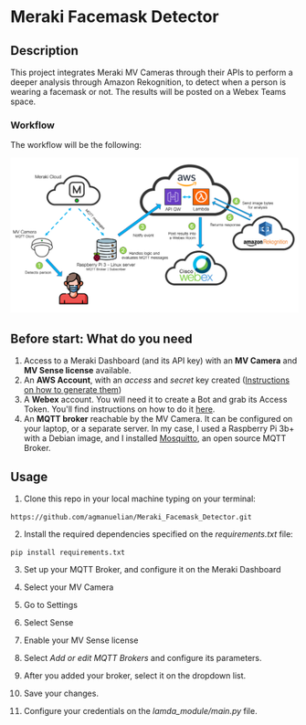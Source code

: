 # Meraki Facemask Detector

## Description

This project integrates Meraki MV Cameras through their APIs to perform a deeper analysis through Amazon Rekognition, to detect when a person is wearing a facemask or not. The results will be posted on a Webex Teams space.

### Workflow

The workflow will be the following:

![Alt text](imgs/workflow_facemask.png "Facemask Detector - Workflow")

## Before start: What do you need

1. Access to a Meraki Dashboard (and its API key) with an **MV Camera** and **MV Sense license** available.
2. An **AWS Account**, with an *access* and *secret* key created ([Instructions on how to generate them](https://docs.aws.amazon.com/powershell/latest/userguide/pstools-appendix-sign-up.html))
3. A **Webex** account. You will need it to create a Bot and grab its Access Token. You'll find instructions on how to do it [here](https://developer.webex.com/docs/bots#creating-a-webex-bot).
4. An **MQTT broker** reachable by the MV Camera. It can be configured on your laptop, or a separate server. In my case, I used a Raspberry Pi 3b+ with a Debian image, and I installed [Mosquitto](http://mosquitto.org/), an open source MQTT Broker.

## Usage

1. Clone this repo in your local machine typing on your terminal:

```https://github.com/agmanuelian/Meraki_Facemask_Detector.git```

2. Install the required dependencies specified on the _requirements.txt_ file:

```pip install requirements.txt```

3. Set up your MQTT Broker, and configure it on the Meraki Dashboard
  1. Select your MV Camera
  2. Go to Settings
  3. Select Sense 
  4. Enable your MV Sense license
  5. Select *Add or edit MQTT Brokers* and configure its parameters.
  6. After you added your broker, select it on the dropdown list.
  7. Save your changes. 

4. Configure your credentials on the *lamda_module/main.py* file.

